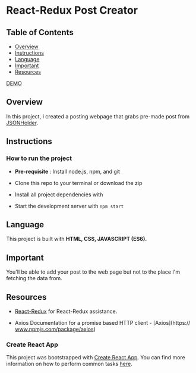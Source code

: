 # React-Redux Post Creator

## Table of Contents

* [Overview](#Overview)
* [Instructions](#Instructions)
* [Language](#Language)
* [Important](#Important)
* [Resources](#Resources)

[DEMO](https://react-with-redux.herokuapp.com/)

## Overview
In this project, I created a posting webpage that grabs pre-made post from [JSONHolder](https://jsonplaceholder.typicode.com/).

## Instructions

### How to run the project

* **Pre-requisite** : Install node.js, npm, and git

* Clone this repo to your terminal or download the zip

* Install all project dependencies with

* Start the development server with `npm start`

## Language

This project is built with **HTML, CSS, JAVASCRIPT (ES6).**

## Important

You'll be able to add your post to the web page but not to the place I'm fetching the data from.

## Resources

* [React-Redux](https://react-redux.js.org/) for React-Redux assistance.

* Axios Documentation for a promise based HTTP client - [Axios](https:// www.npmjs.com/package/axios)

### Create React App

This project was bootstrapped with [Create React App](https://github.com/facebookincubator/create-react-app). You can find more information on how to perform common tasks [here](https://github.com/facebookincubator/create-react-app/blob/master/packages/react-scripts/template/README.md).
